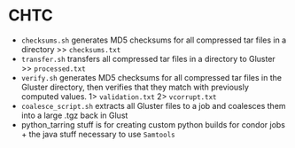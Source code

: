 # CHTC
* `checksums.sh` generates MD5 checksums for all compressed tar files in a directory >> `checksums.txt`
* `transfer.sh` transfers all compressed tar files in a directory to Gluster >> `processed.txt`
* `verify.sh` generates MD5 checksums for all compressed tar files in the Gluster directory, then verifies that they match with previously computed values. 1> `validation.txt` 2> `vcorrupt.txt`
* `coalesce_script.sh` extracts all Gluster files to a job and coalesces them into a large .tgz back in Glust
* python_tarring stuff is for creating custom python builds for condor jobs + the java stuff necessary to use `Samtools`
